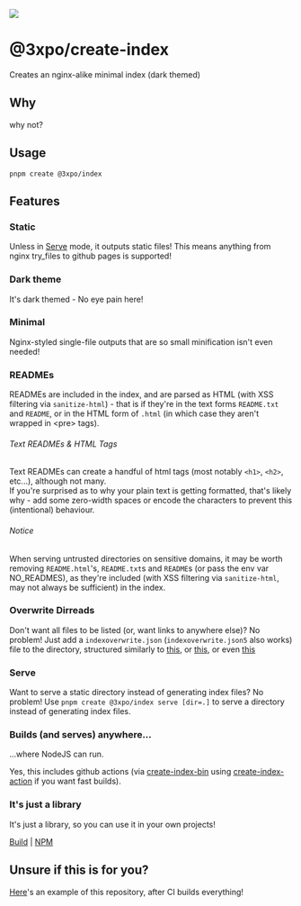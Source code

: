 ![](https://exponential-workload.github.io/create-index/png/readme-banner.png)

# @3xpo/create-index

Creates an nginx-alike minimal index (dark themed)

## Why

why not?

## Usage

`pnpm create @3xpo/index`

## Features

### Static

Unless in [Serve](#serve) mode, it outputs static files! This means anything from nginx try_files to github pages is supported!

### Dark theme

It's dark themed - No eye pain here!

### Minimal

Nginx-styled single-file outputs that are so small minification isn't even needed!

### READMEs

READMEs are included in the index, and are parsed as HTML (with XSS filtering via `sanitize-html`) - that is if they're in the text forms `README.txt` and `README`, or in the HTML form of `.html` (in which case they aren't wrapped in &lt;pre&gt; tags).

###### Text READMEs & HTML Tags

Text READMEs can create a handful of html tags (most notably `<h1>`, `<h2>`, etc...), although not many.<br/>
If you're surprised as to why your plain text is getting formatted, that's likely why - add some zero-width spaces or encode the characters to prevent this (intentional) behaviour.

###### Notice

When serving untrusted directories on sensitive domains, it may be worth removing `README.html`'s, `README.txt`s and `README`s (or pass the env var NO_READMES), as they're included (with XSS filtering via `sanitize-html`, may not always be sufficient) in the index.

### Overwrite Dirreads

Don't want all files to be listed (or, want links to anywhere else)? No problem! Just add a `indexoverwrite.json` (`indexoverwrite.json5` also works) file to the directory, structured similarly to [this](https://github.com/Exponential-Workload/create-index/blob/master/indexoverwrite.json), or [this](https://github.com/Exponential-Workload/create-index/blob/master/test/a/indexoverwrite.json5), or even [this](https://github.com/Exponential-Workload/create-index/blob/master/test/a/d/indexoverwrite.json5)

### Serve

Want to serve a static directory instead of generating index files? No problem! Use `pnpm create @3xpo/index serve [dir=.]` to serve a directory instead of generating index files.

### Builds (and serves) anywhere...

...where NodeJS can run.

Yes, this includes github actions (via [create-index-bin](https://github.com/Exponential-Workload/create-index-bin/tree/master) using [create-index-action](https://github.com/Exponential-Workload/create-index-action) if you want fast builds).

### It's just a library

It's just a library, so you can use it in your own projects!

[Build](https://index.expo.xyz.ax/dist/) | [NPM](https://npm.im/@3xpo/create-index)

## Unsure if this is for you?

[Here](https://exponential-workload.github.io/create-index/)'s an example of this repository, after CI builds everything!
